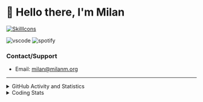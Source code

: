 # 👋 Hello there, I'm Milan
[![SkillIcons](https://skillicons.dev/icons?i=js,ts,nextjs,tailwind,html,go,bash,git,nginx,prisma,kubernetes,docker,linux)](https://skillicons.dev)

![vscode](https://nocache.advaith.workers.dev?url=https://img.shields.io/endpoint?url=https://dev.discordprofiles.me/api/badge/vscode/423203831971708958)
![spotify](https://nocache.advaith.workers.dev/?url=https://img.shields.io/endpoint?url=https://milanm.org/api/spotify/shields&cacheSeconds=10)

### Contact/Support

- Email: [milan@milanm.org](mailto:milan@milanm.org)
 
---
 
<details>
  <summary>GitHub Activity and Statistics</summary>
  <img src="/github-metrics.svg" />
</details>
<details>
  <summary>Coding Stats</summary>
  <!--START_SECTION:waka-->

```txt
TypeScript   10 hrs 8 mins   █████████████████████▒░░░   85.50 %
JSON         1 hr 11 mins    ██▓░░░░░░░░░░░░░░░░░░░░░░   10.02 %
Other        17 mins         ▓░░░░░░░░░░░░░░░░░░░░░░░░   02.40 %
Prisma       10 mins         ▒░░░░░░░░░░░░░░░░░░░░░░░░   01.54 %
Bash         3 mins          ░░░░░░░░░░░░░░░░░░░░░░░░░   00.47 %
```

<!--END_SECTION:waka-->
</details>
